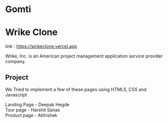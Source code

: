 # Gomti

<h1>Wrike Clone</h1>

link : <a href="https://wrikeclone.vercel.app/">https://wrikeclone.vercel.app</a>

<p>Wrike, Inc. is an American project management application service provider company.</p>

<h2>Project</h2>
We Tried to implement a few of these pages using HTML5, CSS and Javascript

Landing Page - Deepak Hegde <br/>
Tour page - Harshit Sanas<br/>
Product page - Abhishek<br/>
